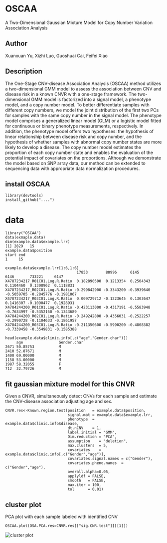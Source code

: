 # OSCAA
A Two-Dimensional Gaussian Mixture Model for Copy Number Variation Association Analysis

## Author
Xuanxuan Yu, Xizhi Luo, Guoshuai Cai, Feifei Xiao

## Description
The One-Stage CNV-disease Association Analysis (OSCAA) method utilizes a two-dimensional GMM model to assess the association between CNV and disease risk in a known CNVR with a one-stage framework. The two-dimensional GMM model is factorized into a signal model, a phenotype model, and a copy number model. To better differentiate samples with different copy numbers, we model the joint distribution of the first two PCs for samples with the same copy number in the signal model. The phenotype model comprises a generalized linear model (GLM) or a logistic model fitted for continuous or binary phenotype measurements, respectively. In addition, the phenotype model offers two hypotheses: the hypothesis of linear relationship between disease risk and copy number, and the hypothesis of whether samples with abnormal copy number states are more likely to develop a disease. The copy number model estimates the proportion of each copy number state and enables the evaluation of the potential impact of covariates on the proportions. Although we demonstrate the model based on SNP array data, our method can be extended to sequencing data with appropriate data normalization procedures.

## install OSCAA
```
library(devtools)
install_github("....")
```

# data
```
library("OSCAA")
data(exmaple.data)
dim(example.data$example.lrr)
[1] 2829   15
example.data$position
start end
1     15

example.data$example.lrr[1:6,1:6]
                                17853        80996      6145       6146       733221     6147
X4787234217_R01C01.Log.R.Ratio  0.182890500  0.1213354  0.2504343  0.1104460  0.1308962  0.1118831
X4787234217_R02C01.Log.R.Ratio -0.299842900 -0.3343200 -0.3939640 -0.5059705 -0.2845776 -0.1981067
X4787234217_R03C01.Log.R.Ratio  0.009729712 -0.1223645  0.1303647  0.1416307 -0.1090477  0.1928931
X4784244200_R01C01.Log.R.Ratio -0.423113000 -0.4317191 -0.5583948 -0.7634997 -0.5352160 -0.1343689
X4784244200_R02C01.Log.R.Ratio -0.249242800 -0.4356031 -0.2522257 -0.2990728 -0.1104633 -0.1861957
X4784244200_R03C01.Log.R.Ratio -0.211350600 -0.5990200 -0.4808382 -0.7339458 -0.3549831 -0.1585388

head(example.data$clinic.info[,c("age","Gender.char")])
     age                Gender.char
2671 50.85753           M
2410 52.87671           M
1400 69.00000           M
1158 53.00000           M
1987 58.32055           F
712  32.79726           M
```

## fit gaussian mixture model for this CNVR
Given a CNVR, simultaneously detect CNVs for each sample and  estimate the CNV-disease association adjusting age and sex.
```
CNVR.res<-Known.region.test(position   = example.data$position,
                            signal.mat = example.data$example.lrr,
                            phenotype  = example.data$clinic.info$disease,
                            dt.nCNV    = 1,
                            label.initial = "GMM",
                            Dim.reduction = "PCA",
                            assumption    = "deletion",
                            max.clusters  = 5,
                            covariates    = example.data$clinic.info[,c("Gender","age")],
                            covariates.signal.names = c("Gender"),
                            covariates.pheno.names  = c("Gender","age"),
                            overall.alpha=0.05,
                            applyldf = FALSE,
                            smooth   = FALSE,
                            max.iter = 100,
                            tol      = 0.01)
```
## cluster plot
PCA plot with each sample labeled with identified CNV
```
OSCAA.plot(OSA.PCA.res=CNVR.res[["sig.CNR.test"]][[1]])
```
![cluster plot]()





